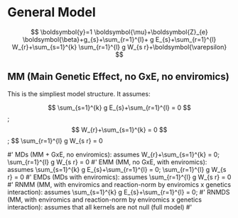 # General Model

$$ \boldsymbol{y}=1 \boldsymbol{\mu}+\boldsymbol{Z}_{e} \boldsymbol{\beta}+g_{s}+\sum_{r=1}^{l}+ g E_{s}+\sum_{r=1}^{l} W_{r}+\sum_{s=1}^{k} \sum_{r=1}^{l} g W_{s r}+\boldsymbol{\varepsilon} $$

## MM (Main Genetic Effect, no GxE, no enviromics)

This is the simpliest model structure. It assumes:

$$ \sum_{s=1}^{k} g E_{s}+\sum_{r=1}^{l} = 0 $$; $$ W_{r}+\sum_{s=1}^{k} = 0 $$; $$ \sum_{r=1}^{l} g W_{s r} = 0

#' MDs (MM + GxE, no enviromics): assumes   W_{r}+\sum_{s=1}^{k} = 0; \sum_{r=1}^{l} g W_{s r} = 0
#' EMM (MM, no GxE, with enviromics): assumes \sum_{s=1}^{k} g E_{s}+\sum_{r=1}^{l} = 0;  \sum_{r=1}^{l} g W_{s r} = 0
#' EMDs (MDs with enviromics): assumes   \sum_{r=1}^{l} g W_{s r} = 0
#' RNMM (MM, with enviromics and reaction-norm by enviromics x genetics interaction): assumes \sum_{s=1}^{k} g E_{s}+\sum_{r=1}^{l} = 0;
#' RNMDS (MM, with enviromics and reaction-norm by enviromics x genetics interaction): assumes that all kernels are not null (full model)
#'
